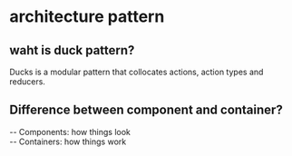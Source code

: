 # architecture pattern
## waht is duck pattern?
Ducks is a modular pattern that collocates actions, action types and reducers.

## Difference between component and container?
-- Components: how things look  
-- Containers: how things work  
